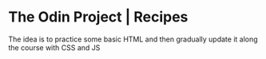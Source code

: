 # The Odin Project | Recipes

The idea is to practice some basic HTML and then
gradually update it along the course with CSS and JS

